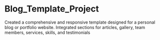 # Blog_Template_Project
Created a comprehensive and responsive template designed for a               personal blog or portfolio website. Integrated sections for articles, gallery, team members, services, skills, and testimonials
